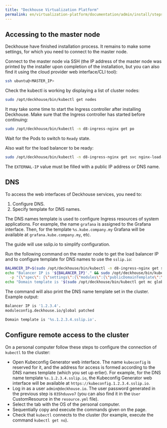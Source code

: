 ```yaml
---
title: "Deckhouse Virtualization Platform"
permalink: en/virtualization-platform/documentation/admin/install/steps/access.html
---
```


## Accessing to the master node

Deckhouse have finished installation process. It remains to make some settings, for which you need to connect to the master node.

Connect to the master node via SSH (the IP address of the master node was printed by the installer upon completion of the installation, but you can also find it using the cloud provider web interface/CLI tool):

```bash
ssh ubuntu@<MASTER_IP>
```

Check the kubectl is working by displaying a list of cluster nodes:

```bash
sudo /opt/deckhouse/bin/kubectl get nodes
```

It may take some time to start the Ingress controller after installing Deckhouse. Make sure that the Ingress controller has started before continuing:

```bash
sudo /opt/deckhouse/bin/kubectl -n d8-ingress-nginx get po
```

Wait for the Pods to switch to `Ready` state.

Also wait for the load balancer to be ready:

```bash
sudo /opt/deckhouse/bin/kubectl -n d8-ingress-nginx get svc nginx-load-balancer
```

The `EXTERNAL-IP` value must be filled with a public IP address or DNS name.

## DNS

To access the web interfaces of Deckhouse services, you need to:

1. Configure DNS.
2. Specify template for DNS names.

The DNS names template is used to configure Ingress resources of system applications. For example, the name `grafana` is assigned to the Grafana interface. Then, for the template `%s.kube.company.my` Grafana will be available at `grafana.kube.company.my`, etc.

The guide will use sslip.io to simplify configuration.

Run the following command on the master node to get the load balancer IP and to configure template for DNS names to use the `sslip.io`:

```bash
BALANCER_IP=$(sudo /opt/deckhouse/bin/kubectl -n d8-ingress-nginx get svc nginx-load-balancer -o json | jq -r '.status.loadBalancer.ingress[0].ip') && \
echo "Balancer IP is '${BALANCER_IP}'." && sudo /opt/deckhouse/bin/kubectl patch mc global --type merge \
  -p "{\"spec\": {\"settings\":{\"modules\":{\"publicDomainTemplate\":\"%s.${BALANCER_IP}.sslip.io\"}}}}" && echo && \
echo "Domain template is '$(sudo /opt/deckhouse/bin/kubectl get mc global -o=jsonpath='{.spec.settings.modules.publicDomainTemplate}')'."
```

The command will also print the DNS name template set in the cluster. Example output:


```bash
Balancer IP is '1.2.3.4'.
moduleconfig.deckhouse.io/global patched

Domain template is '%s.1.2.3.4.sslip.io'.
```

## Configure remote access to the cluster

On a personal computer follow these steps to configure the connection of `kubectl` to the cluster:

- Open Kubeconfig Generator web interface. The name `kubeconfig` is reserved for it, and the address for access is formed according to the DNS names template (which you set up erlier). For example, for the DNS name template `%s.1.2.3.4.sslip.io`, the Kubeconfig Generator web interface will be available at `https://kubeconfig.1.2.3.4.sslip.io`.
- Log in as a user `admin@deckhouse.io`. The user password generated in the previous step is `035hduuvo7` (you can also find it in the `User` CustomResource in the `resource.yml` file).
- Select the tab with the OS of the personal computer.
- Sequentially copy and execute the commands given on the page.
- Check that `kubectl` connects to the cluster (for example, execute the command `kubectl get no`).